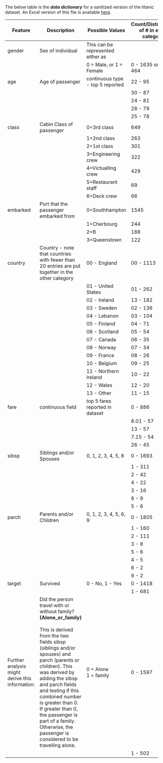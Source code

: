 The below table is the <b><i>data dictionary</i></b>  for a sanitized version of the titanic dataset. An Excel version of this file is available [here](https://github.com/tzucker02/602_final_project/raw/main/titanic%20dataset%20preliminary%20dictionary.xlsx).

| Feature | Description | Possible Values | Count/Distribution of # in each category |
|----|----|----|----|
| gender | Sex of individual | This can be represented either as | |
| |  | 0 = Male, or 1 = Female | 0 - 1635 or 1 - 464 |
| age       | Age of passenger | continuous type - top 5 reported | 22 - 95 |
| | | | 30 - 87 |
| | | | 24 - 81 |
| | | | 28 - 79 |
| | | | 25 - 78 |
| class    | Cabin Class of passenger | 0=3rd class | 649 |
| | | 1=2nd class | 263 |
| | | 2=1st class | 301 |
| | | 3=Engineering crew | 322 |
| | | 4=Victualling crew | 429 |
| | | 5=Restaurant staff | 69 |
| | | 6=Deck crew | 66 |
| embarked | Port that the passenger embarked from | 0=Southhampton | 1545 |
| | | 1=Cherbourg | 244 |
| | | 2=B | 188 |
| | | 3=Queenstown | 122 |
| country  | Country - note that countries with fewer than 20 entries are put together in the other category | 00 - England | 00 - 1113 |
| | | 01 - United States |   01 - 262 |
| | | 02 - Ireland |  13 - 182 |
| | | 03 - Sweden | 02 - 136 |
| | | 04 - Lebanon |   03 - 104 |
| | | 05 - Finland | 04 - 71 |
| | | 06 - Scotland | 05 - 54 |
| | | 07 - Canada | 06 - 35 |
| | | 08 - Norway | 07 - 34 |
| | | 09 - France | 08 - 26 |
| | | 10 - Belgium | 09 - 25 |
| | | 11 - Northern Ireland | 10 - 22 |
| | | 12 - Wales | 12 - 20 |
| | | 13 - Other | 11 - 15 |
| fare | continuous field | top 5 fares reported in dataset | 0 - 886 |
| | | | 8.01 - 57 |
| | | | 13 - 57 |
| | | | 7.15 - 54 |
| | | | 26 - 45 |
| sibsp  | Siblings and/or Spouses | 0, 1, 2, 3, 4, 5, 8 | 0 - 1693 |
| | | | 1 - 311 |
| | | | 2 - 42 |
| | | | 4 - 22 |
| | | | 3 - 16 |
| | | | 8 - 9 |
| | | | 5 - 6 |
| parch | Parents and/or Children | 0, 1, 2, 3, 4, 5, 6, 9 | 0 - 1805 |
| | | | 1 - 160 |
| | | | 2 - 111 |
| | | | 3 - 8 |
| | | | 5 - 6 |
| | | | 4 - 5 |
| | | | 6 - 2 |
| | | | 9 - 2 |
| target | Survived | 0 - No, 1 - Yes | 0 - 1418 |
| | | | 1 - 681 |
|  Further analysis might derive this information:  | Did the person travel with or without family? <b>(Alone_or_family)</b></br><br>This is derived from the two fields sibsp (siblings and/or spouses) and parch (parents or children). This was derived by adding the sibsp and parch fields and testing if this combined number is greater than 0. If greater than 0, the passenger is part of a family. Otherwise, the passenger is considered to be travelling alone.  | 0 = Alone<br>1 = family | 0 - 1597 |
| | | | 1 - 502 |

